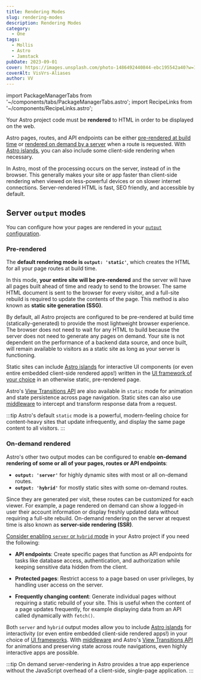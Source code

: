 ```yaml
---
title: Rendering Modes
slug: rendering-modes
description: Rendering Modes
category:
  - One
tags:
  - Mollis
  - Astro
  - Jamstack
pubDate: 2023-09-01
cover: https://images.unsplash.com/photo-1486492440844-ebc195542a40?w=1400&auto=format&fit=crop&q=60&ixlib=rb-4.0.3&ixid=M3wxMjA3fDB8MHxzZWFyY2h8NjZ8fGJsYWNrfGVufDB8MHwwfHx8Mg%3D%3D
coverAlt: VisVrs-Aliases
author: VV
---
```

import PackageManagerTabs from '~/components/tabs/PackageManagerTabs.astro';
import RecipeLinks from '~/components/RecipeLinks.astro';

Your Astro project code must be **rendered** to HTML in order to be displayed on the web. 

Astro pages, routes, and API endpoints can be either [pre-rendered at build time](#pre-rendered) or [rendered on demand by a server](#on-demand-rendered) when a route is requested. With [Astro islands](/en/concepts/islands/), you can also include some client-side rendering when necessary.

In Astro, most of the processing occurs on the server, instead of in the browser. This generally makes your site or app faster than client-side rendering when viewed on less-powerful devices or on slower internet connections. Server-rendered HTML is fast, SEO friendly, and accessible by default.

## Server `output` modes

You can configure how your pages are rendered in your [`output` configuration](/en/reference/configuration-reference/#output).

### Pre-rendered

The **default rendering mode is __`output: 'static'`__**, which creates the HTML for all your page routes at build time.

In this mode, **your entire site will be pre-rendered** and the server will have all pages built ahead of time and ready to send to the browser. The same HTML document is sent to the browser for every visitor, and a full-site rebuild is required to update the contents of the page. This method is also known as **static site generation (SSG)**. 

By default, all Astro projects are configured to be pre-rendered at build time (statically-generated) to provide the most lightweight browser experience. The browser does not need to wait for any HTML to build because the server does not need to generate any pages on demand. Your site is not dependent on the performance of a backend data source, and once built, will remain available to visitors as a static site as long as your server is functioning.

Static sites can include [Astro islands](/en/concepts/islands/) for interactive UI components (or even entire embedded client-side rendered apps!) written in the [UI framework of your choice](/en/core-concepts/framework-components/) in an otherwise static, pre-rendered page.

Astro's [View Transitions API](/en/guides/view-transitions/) are also available in `static` mode for animation and state persistence across page navigation. Static sites can also use [middleware](/en/guides/middleware/) to intercept and transform response data from a request.

:::tip
Astro's default `static` mode is a powerful, modern-feeling choice for content-heavy sites that update infrequently, and display the same page content to all visitors.
:::

### On-demand rendered

Astro's other two output modes can be configured to enable **on-demand rendering of some or all of your pages, routes or API endpoints**:
  - __`output: 'server'`__ for highly dynamic sites with most or all on-demand routes.
  - __`output: 'hybrid'`__ for mostly static sites with some on-demand routes. 
  
Since they are generated per visit, these routes can be customized for each viewer. For example, a page rendered on demand can show a logged-in user their account information or display freshly updated data without requiring a full-site rebuild. On-demand rendering on the server at request time is also known as **server-side rendering (SSR)**.

[Consider enabling `server` or `hybrid` mode](/en/guides/server-side-rendering/#enable-on-demand-server-rendering) in your Astro project if you need the following:

- **API endpoints**: Create specific pages that function as API endpoints for tasks like database access, authentication, and authorization while keeping sensitive data hidden from the client.

- **Protected pages**: Restrict access to a page based on user privileges, by handling user access on the server.

- **Frequently changing content**: Generate individual pages without requiring a static rebuild of your site. This is useful when the content of a page updates frequently, for example displaying data from an API called dynamically with `fetch()`.

Both `server` and `hybrid` output modes allow you to include [Astro islands](/en/concepts/islands/) for interactivity (or even entire embedded client-side rendered apps!) in your choice of [UI frameworks](/en/core-concepts/framework-components/). With [middleware](/en/guides/middleware/) and Astro's [View Transitions API](/en/guides/view-transitions/) for animations and preserving state across route navigations, even highly interactive apps are possible.

:::tip
On demand server-rendering in Astro provides a true app experience without the JavaScript overhead of a client-side, single-page application.
:::
